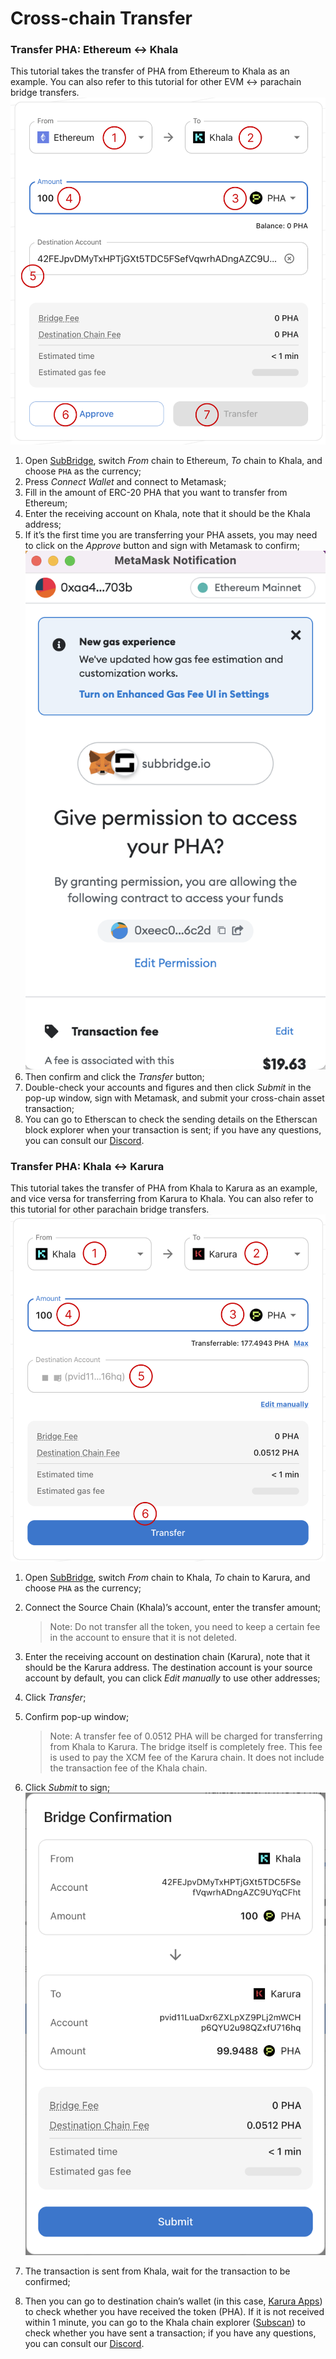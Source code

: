 # Cross-chain Transfer

### Transfer PHA: Ethereum <-> Khala <a href="#transfer-pha-ethereum---khala" id="transfer-pha-ethereum---khala"></a>

This tutorial takes the transfer of PHA from Ethereum to Khala as an example. You can also refer to this tutorial for other EVM <-> parachain bridge transfers.\
![](../../.gitbook/assets/subbridge-eth-khala.png)

1. Open [SubBridge](https://subbridge.io/), switch _From_ chain to Ethereum, _To_ chain to Khala, and choose `PHA` as the currency;
2. Press _Connect Wallet_ and connect to Metamask;
3. Fill in the amount of ERC-20 PHA that you want to transfer from Ethereum;
4. Enter the receiving account on Khala, note that it should be the Khala address;
5. If it’s the first time you are transferring your PHA assets, you may need to click on the _Approve_ button and sign with Metamask to confirm;\
   <img src="../../.gitbook/assets/subbridge-metamask.png" alt="" data-size="original">
6. Then confirm and click the _Transfer_ button;
7. Double-check your accounts and figures and then click _Submit_ in the pop-up window, sign with Metamask, and submit your cross-chain asset transaction;
8. You can go to Etherscan to check the sending details on the Etherscan block explorer when your transaction is sent; if you have any questions, you can consult our [Discord](https://discord.com/invite/phala).

### Transfer PHA: Khala <-> Karura <a href="#transfer-pha-khala---karura" id="transfer-pha-khala---karura"></a>

This tutorial takes the transfer of PHA from Khala to Karura as an example, and vice versa for transferring from Karura to Khala. You can also refer to this tutorial for other parachain bridge transfers.\
![](../../.gitbook/assets/subbridge-transfer.png)

1. Open [SubBridge](https://subbridge.io/), switch _From_ chain to Khala, _To_ chain to Karura, and choose `PHA` as the currency;
2.  Connect the Source Chain (Khala)’s account, enter the transfer amount;

    > Note: Do not transfer all the token, you need to keep a certain fee in the account to ensure that it is not deleted.
3. Enter the receiving account on destination chain (Karura), note that it should be the Karura address. The destination account is your source account by default, you can click _Edit manually_ to use other addresses;
4. Click _Transfer_;
5.  Confirm pop-up window;

    > Note: A transfer fee of 0.0512 PHA will be charged for transferring from Khala to Karura. The bridge itself is completely free. This fee is used to pay the XCM fee of the Karura chain. It does not include the transaction fee of the Khala chain.
6. Click _Submit_ to sign;\
   ![](../../.gitbook/assets/subbridge-confirm.png)
7. The transaction is sent from Khala, wait for the transaction to be confirmed;
8. Then you can go to destination chain’s wallet (in this case, [Karura Apps](https://apps.karura.network/portfolio)) to check whether you have received the token (PHA). If it is not received within 1 minute, you can go to the Khala chain explorer ([Subscan](https://khala.subscan.io/)) to check whether you have sent a transaction; if you have any questions, you can consult our [Discord](https://discord.com/invite/phala).
